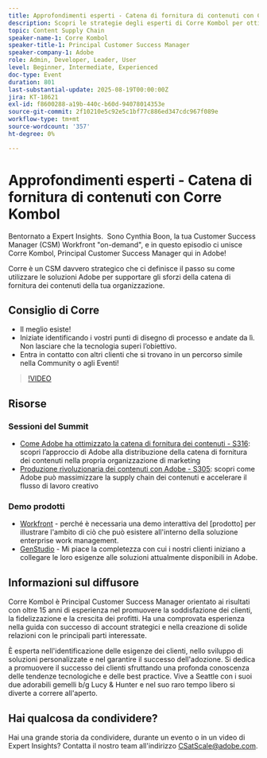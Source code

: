 ```yaml
---
title: Approfondimenti esperti - Catena di fornitura di contenuti con Corre Kombol
description: Scopri le strategie degli esperti di Corre Kombol per ottimizzare la supply chain dei contenuti con le soluzioni Adobe. Aumentare l'efficienza, la collaborazione e i risultati.
topic: Content Supply Chain
speaker-name-1: Corre Kombol
speaker-title-1: Principal Customer Success Manager
speaker-company-1: Adobe
role: Admin, Developer, Leader, User
level: Beginner, Intermediate, Experienced
doc-type: Event
duration: 801
last-substantial-update: 2025-08-19T00:00:00Z
jira: KT-18621
exl-id: f8600288-a19b-440c-b60d-94078014353e
source-git-commit: 2f10210e5c92e5c1bf77c886ed347cdc967f089e
workflow-type: tm+mt
source-wordcount: '357'
ht-degree: 0%

---
```


# Approfondimenti esperti - Catena di fornitura di contenuti con Corre Kombol

Bentornato a Expert Insights.  Sono Cynthia Boon, la tua Customer Success Manager (CSM) Workfront &quot;on-demand&quot;, e in questo episodio ci unisce Corre Kombol, Principal Customer Success Manager qui in Adobe!  

Corre è un CSM davvero strategico che ci definisce il passo su come utilizzare le soluzioni Adobe per supportare gli sforzi della catena di fornitura dei contenuti della tua organizzazione. 

## Consiglio di Corre

* Il meglio esiste! 
* Iniziate identificando i vostri punti di disegno di processo e andate da lì. Non lasciare che la tecnologia superi l’obiettivo.
* Entra in contatto con altri clienti che si trovano in un percorso simile nella Community o agli Eventi! 

>[!VIDEO](https://video.tv.adobe.com/v/3470002/?learn=on&enablevpops&captions=ita)

## Risorse

### Sessioni del Summit

* [Come Adobe ha ottimizzato la catena di fornitura dei contenuti - S316](https://business.adobe.com/summit/2024/sessions/how-adobe-optimized-its-content-supply-chain-s316.html): scopri l’approccio di Adobe alla distribuzione della catena di fornitura dei contenuti nella propria organizzazione di marketing 
* [Produzione rivoluzionaria dei contenuti con Adobe - S305](https://business.adobe.com/summit/2024/sessions/revolutionizing-content-production-with-adobe-s305.html): scopri come Adobe può massimizzare la supply chain dei contenuti e accelerare il flusso di lavoro creativo 

### Demo prodotti

* [Workfront](https://business.adobe.com/product-demos/workfront/interactive-tour.html) - perché è necessaria una demo interattiva del [prodotto] per illustrare l&#39;ambito di ciò che può esistere all&#39;interno della soluzione enterprise work management.  
* [GenStudio](https://business.adobe.com/resources/sdk/getting-started-with-adobe-genstudio.html) - Mi piace la completezza con cui i nostri clienti iniziano a collegare le loro esigenze alle soluzioni attualmente disponibili in Adobe.

## Informazioni sul diffusore 

Corre Kombol è Principal Customer Success Manager orientato ai risultati con oltre 15 anni di esperienza nel promuovere la soddisfazione dei clienti, la fidelizzazione e la crescita dei profitti. Ha una comprovata esperienza nella guida con successo di account strategici e nella creazione di solide relazioni con le principali parti interessate.

È esperta nell&#39;identificazione delle esigenze dei clienti, nello sviluppo di soluzioni personalizzate e nel garantire il successo dell&#39;adozione. Si dedica a promuovere il successo dei clienti sfruttando una profonda conoscenza delle tendenze tecnologiche e delle best practice. Vive a Seattle con i suoi due adorabili gemelli b/g Lucy &amp; Hunter e nel suo raro tempo libero si diverte a correre all&#39;aperto. 

## Hai qualcosa da condividere?

Hai una grande storia da condividere, durante un evento o in un video di Expert Insights? Contatta il nostro team all&#39;indirizzo [CSatScale@adobe.com](mailto:CSatScale@adobe.com).
